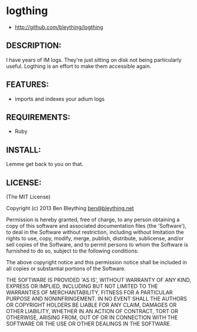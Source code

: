 # logthing

* http://github.com/bleything/logthing

## DESCRIPTION:

I have years of IM logs. They're just sitting on disk not being particularly
useful. Logthing is an effort to make them accessible again.

## FEATURES:

* imports and indexes your adium logs

## REQUIREMENTS:

* Ruby

## INSTALL:

Lemme get back to you on that.

## LICENSE:

(The MIT License)

Copyright (c) 2013 Ben Bleything <ben@bleything.net>

Permission is hereby granted, free of charge, to any person obtaining
a copy of this software and associated documentation files (the
'Software'), to deal in the Software without restriction, including
without limitation the rights to use, copy, modify, merge, publish,
distribute, sublicense, and/or sell copies of the Software, and to
permit persons to whom the Software is furnished to do so, subject to
the following conditions:

The above copyright notice and this permission notice shall be included
in all copies or substantial portions of the Software.

THE SOFTWARE IS PROVIDED 'AS IS', WITHOUT WARRANTY OF ANY KIND,
EXPRESS OR IMPLIED, INCLUDING BUT NOT LIMITED TO THE WARRANTIES OF
MERCHANTABILITY, FITNESS FOR A PARTICULAR PURPOSE AND NONINFRINGEMENT.
IN NO EVENT SHALL THE AUTHORS OR COPYRIGHT HOLDERS BE LIABLE FOR ANY
CLAIM, DAMAGES OR OTHER LIABILITY, WHETHER IN AN ACTION OF CONTRACT,
TORT OR OTHERWISE, ARISING FROM, OUT OF OR IN CONNECTION WITH THE
SOFTWARE OR THE USE OR OTHER DEALINGS IN THE SOFTWARE.
